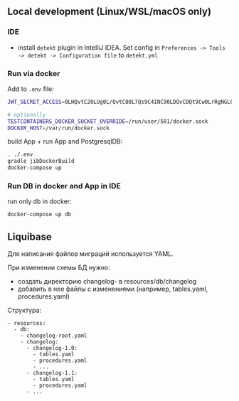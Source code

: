 ## Local development (Linux/WSL/macOS only)

### IDE

- install `detekt` plugin in IntelliJ IDEA. Set config in `Preferences -> Tools -> detekt -> Configuration file` to `detekt.yml`

### Run via docker

Add to `.env` file:
```sh
JWT_SECRET_ACCESS=0LHQvtC20LUg0L/QvtC80L7Qs9C4INC90LDQvCDQt9Cw0LrRgNGL0YLRjCDRjdGC0L7RgiDQv9GA0LXQtNC80LXRgg==

# optionally
TESTCONTAINERS_DOCKER_SOCKET_OVERRIDE=/run/user/501/docker.sock
DOCKER_HOST=/var/run/docker.sock
```

build App + run App and PostgresqlDB:
```sh
. ./.env
gradle jibDockerBuild 
docker-compose up
```

### Run DB in docker and App in IDE

run only db in docker:
```sh
docker-compose up db
```


## Liquibase

Для написания файлов миграций используется YAML.

При изменении схемы БД нужно:
- создать директорию changelog-<version> в resources/db/changelog 
- добавить в нее файлы с изменениями (например, tables.yaml, procedures.yaml)

Структура:

```
- resources:
  - db:
    - changelog-root.yaml
    - changelog:
      - changelog-1.0:
        - tables.yaml
        - procedures.yaml
        - ...
      - changelog-1.1:
        - tables.yaml
        - procedures.yaml
      - ...
```
